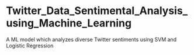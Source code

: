 # Twitter_Data_Sentimental_Analysis_using_Machine_Learning
A ML model which analyzes diverse Twitter sentiments using SVM and Logistic Regression
